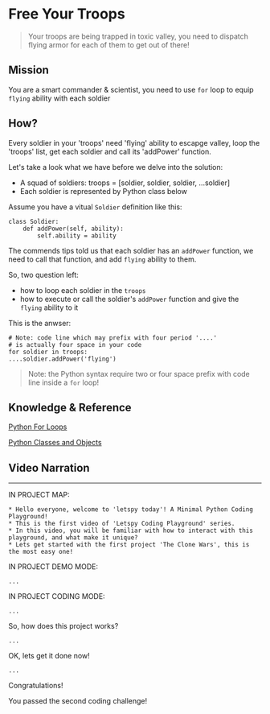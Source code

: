 # Free Your Troops

> Your troops are being trapped in toxic valley, you need to dispatch flying armor for each of them to get out of there!

## Mission

You are a smart commander & scientist, you need to use `for` loop to equip `flying` ability with each soldier

## How?

Every soldier in your 'troops' need 'flying' ability to escapge valley, loop the 'troops' list, get each soldier and call its 'addPower' function.

Let's take a look what we have before we delve into the solution:

- A squad of soldiers: troops = [soldier, soldier, soldier, ...soldier]
- Each soldier is represented by Python class below

Assume you have a vitual `Soldier` definition like this:

```
class Soldier:
    def addPower(self, ability):
        self.ability = ability
```

The commends tips told us that each soldier has an `addPower` function, we need to call that function, and add `flying` ability to them.

So, two question left:

- how to loop each soldier in the `troops`
- how to execute or call the soldier's `addPower` function and give the `flying` ability to it


This is the anwser:

```
# Note: code line which may prefix with four period '....' 
# is actually four space in your code
for soldier in troops:
....soldier.addPower('flying')
```

> Note: the Python syntax require two or four space prefix with code line inside a `for` loop!


## Knowledge & Reference


[Python For Loops](https://www.w3schools.com/python/python_for_loops.asp)

[Python Classes and Objects](https://www.w3schools.com/python/python_classes.asp)


## Video Narration

----

IN PROJECT MAP:

```
* Hello everyone, welcome to 'letspy today'! A Minimal Python Coding Playground!
* This is the first video of 'Letspy Coding Playground' series.
* In this video, you will be familiar with how to interact with this playground, and what make it unique?
* Lets get started with the first project 'The Clone Wars', this is the most easy one!
```

IN PROJECT DEMO MODE:

```
...
```

IN PROJECT CODING MODE:

```
...
```

So, how does this project works?

```
...
```

OK, lets get it done now!

```
...
```

Congratulations! 

You passed the second coding challenge!